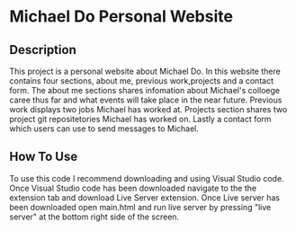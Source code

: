 # Michael Do Personal Website

## Description

This project is a personal website about Michael Do. In this website there contains four sections, about me, previous work,projects and a contact form.
The about me sections shares infomation about Michael's colloege caree thus far and what events will take place in the near future. Previous work displays two
jobs Michael has worked at. Projects section shares two project git repositetories Michael has worked on. Lastly a contact form which users can use to send messages to Michael.

## How To Use

To use this code I recommend downloading and using Visual Studio code. Once Visual Studio code has been downloaded navigate to the the extension tab and download Live Server extension. Once Live server has been downloaded open main.html and run live server by pressing "live server" at the bottom right side of the screen.
